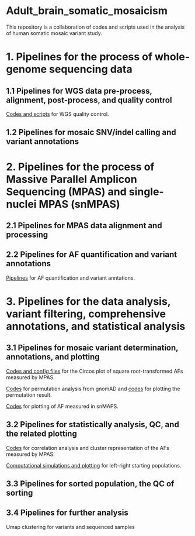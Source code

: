 # Adult_brain_somatic_mosaicism

This repository is a collaboration of codes and scripts used in the analysis of human somatic mosaic variant study.

# 1. Pipelines for the process of whole-genome sequencing data
## 1.1 Pipelines for WGS data pre-process, alignment, post-process, and quality control
[Codes and scripts](https://github.com/shishenyxx/Adult_brain_somatic_mosaicism/tree/master/plotting/QC) for WGS quality control.
## 1.2 Pipelines for mosaic SNV/indel calling and variant annotations

# 2. Pipelines for the process of Massive Parallel Amplicon Sequencing (MPAS) and single-nuclei MPAS (snMPAS)
## 2.1 Pipelines for MPAS data alignment and processing
## 2.2 Pipelines for AF quantification and variant annotations
[Pipelines](https://github.com/shishenyxx/PASM/tree/master/Snakemake_pipeline) for AF quantification and variant anntations.

# 3. Pipelines for the data analysis, variant filtering, comprehensive annotations, and statistical analysis
## 3.1 Pipelines for mosaic variant determination, annotations, and plotting
[Codes and config files](https://github.com/shishenyxx/Adult_brain_somatic_mosaicism/tree/master/plotting/circos) for the Circos plot of square root-transformed AFs measured by MPAS.

[Codes](https://github.com/shishenyxx/Adult_brain_somatic_mosaicism/tree/master/permutation) for permutation analysis from gnomAD and [codes](https://github.com/shishenyxx/Adult_brain_somatic_mosaicism/blob/master/plotting/Genomic_enrichment/Plot_enrichment.r) for plotting the permutation result.

[Codes](https://github.com/shishenyxx/Adult_brain_somatic_mosaicism/blob/master/plotting/Supplement_data_single_cell/AF_for_single_cell.r) for plotting of AF measured in snMAPS.
## 3.2 Pipelines for statistically analysis, QC, and the related plotting
[Codes](https://github.com/shishenyxx/Adult_brain_somatic_mosaicism/blob/master/plotting/Correlation_clustering/corr_clustermap.py) for correlation analysis and cluster representation of the AFs measured by MPAS.

[Computational simulations and plotting](https://github.com/shishenyxx/Adult_brain_somatic_mosaicism/tree/master/plotting/Left_right_founder_estimation) for left-right starting populations.
## 3.3 Pipelines for sorted population, the QC of sorting
## 3.4 Pipelines for further analysis

Umap clustering for variants and sequenced samples

